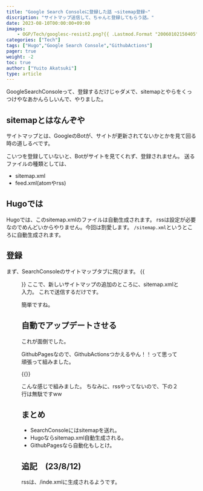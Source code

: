 ```yaml
---
title: "Google Search Consoleに登録した話 ~sitemap登録~"
discription: "サイトマップ送信して、ちゃんと登録してもらう話。"
date: 2023-08-10T00:00:00+09:00
images: 
    - OGP/Tech/googlesc-resist2.png?{{ .Lastmod.Format "20060102150405" }}
categories: ["Tech"]
tags: ["Hugo","Google Search Console","GithubActions"]
pager: true
weight: -2
toc: true
author: ["Yuito Akatsuki"]
type: article
---
```

GoogleSearchConsoleって、登録するだけじゃダメで、sitemapとやらをくっつけやなあかんらしいんで、やりました。

## sitemapとはなんぞや

サイトマップとは、GoogleのBotが、サイトが更新されてないかとかを見て回る時の道しるべです。

こいつを登録していないと、Botがサイトを見てくれず、登録されません。
送るファイルの種類としては、

- sitemap.xml
- feed.xml(atomやrss)

## Hugoでは

Hugoでは、このsitemap.xmlのファイルは自動生成されます。
rssは設定が必要なのでめんどいからやりません。今回は割愛します。
`/sitemap.xml`というところに自動生成されます。

## 登録

まず、SearchConsoleのサイトマップタブに飛びます。
{{<figure src="./sitemap.webp" alt="sitemapを登録" width="75%">}}
ここで、新しいサイトマップの追加のところに、sitemap.xmlと入力。
これで送信するだけです。

簡単ですね。

## 自動でアップデートさせる

これが面倒でした。

GithubPagesなので、GithubActionsつかえるやん！！って思って頑張って組みました。

{{<gist yuito-it fa3777cb5b76833ee432eef666d9e199>}}

こんな感じで組みました。
ちなみに、rssやってないので、下の２行は無駄ですww

## まとめ

- SearchConsoleにはsitemapを送れ。
- Hugoならsitemap.xml自動生成される。
- GithubPagesなら自動化もしとけ。

## 追記　(23/8/12)

rssは、/inde.xmlに生成されるようです。
